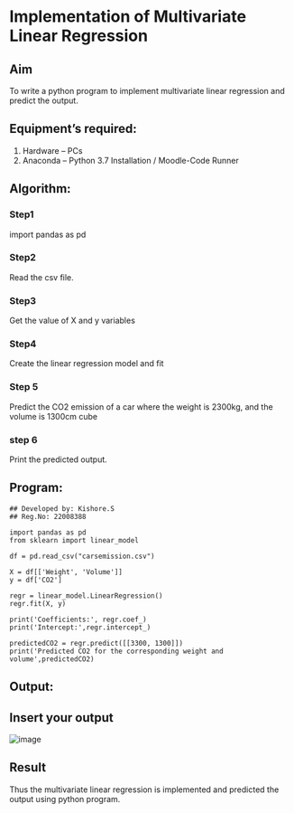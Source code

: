 # Implementation of Multivariate Linear Regression
## Aim
To write a python program to implement multivariate linear regression and predict the output.
## Equipment’s required:
1.	Hardware – PCs
2.	Anaconda – Python 3.7 Installation / Moodle-Code Runner
## Algorithm:
### Step1
import pandas as pd

### Step2
Read the csv file.

### Step3
Get the value of X and y variables

### Step4
Create the linear regression model and fit

### Step 5
Predict the CO2 emission of a car where the weight is 2300kg, and the volume is 1300cm
cube

### step 6
Print the predicted output.

## Program:
```
## Developed by: Kishore.S
## Reg.No: 22008388

import pandas as pd
from sklearn import linear_model

df = pd.read_csv("carsemission.csv")

X = df[['Weight', 'Volume']]
y = df['CO2']

regr = linear_model.LinearRegression()
regr.fit(X, y)

print('Coefficients:', regr.coef_)
print('Intercept:',regr.intercept_)

predictedCO2 = regr.predict([[3300, 1300]])
print('Predicted CO2 for the corresponding weight and volume',predictedCO2)

```
## Output:
## Insert your output
![image](https://user-images.githubusercontent.com/118679883/214756596-f6430b82-2ba7-4361-94f3-5423036bc6e1.png)






## Result
Thus the multivariate linear regression is implemented and predicted the output using python program.
